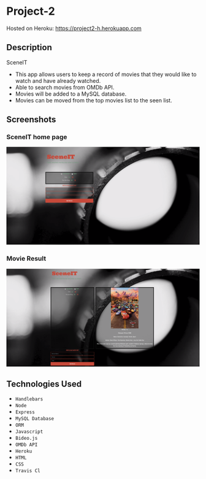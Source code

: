 # Project-2

Hosted on Heroku: https://project2-h.herokuapp.com

## Description

SceneIT
* This app allows users to keep a record of movies that they would like to watch and have already watched.
* Able to search movies from OMDb API.
* Movies will be added to a MySQL database. 
* Movies can be moved from the top movies list to the seen list.

## Screenshots

### SceneIT home page
![homepage](public/imgs/Screenshot1.png)

### Movie Result
![result](public/imgs/Screenshot2.png)

## Technologies Used

* `Handlebars`
* `Node`
* `Express`
* `MySQL Database`
* `ORM`
* `Javascript`
* `Bideo.js`
* `OMDb API`
* `Heroku`
* `HTML`
* `CSS`
* `Travis Cl`
